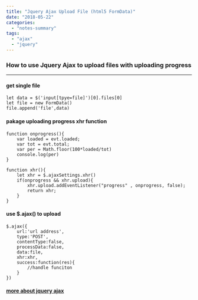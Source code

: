 ```yaml
---
title: "Jquery Ajax Upload File (html5 FormData)"
date: "2018-05-22"
categories: 
  - "notes-summary"
tags: 
  - "ajax"
  - "jquery"
---
```


### How to use Jquery Ajax to upload files with uploading progress

* * *

#### get single file

```
let data = $('input[tpye=file]')[0].files[0]
let file = new FormData()
file.append('file',data)
```

#### pakage uploading progress xhr function

```
function onprogress(){
    var loaded = evt.loaded;
    var tot = evt.total;
    var per = Math.floor(100*loaded/tot)
    console.log(per)
}

function xhr(){
    let xhr = $.ajaxSettings.xhr()
    if(onprogress && xhr.upload){
        xhr.upload.addEventListener("progress" , onprogress, false);
        return xhr;
    }
}
```

#### use $.ajax() to upload

```
$.ajax({
    url:'url address',
    type:'POST',
    contentType:false,
    processData:false,
    data:file,
    xhr:xhr,
    success:function(res){
        //handle funciton
    }
})
```

#### [more about jquery ajax](https://www.cnblogs.com/zhuxiaojie/p/4783939.html)

